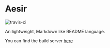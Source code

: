 # Aesir

![travis-ci](https://travis-ci.com/puntillol59/Aesir.svg?branch=main)

An lightweight, Markdown like README language.

You can find the build server [here](https://glitch.com/edit/#!/aesir-build?path=README.md%3A3%3A27)
